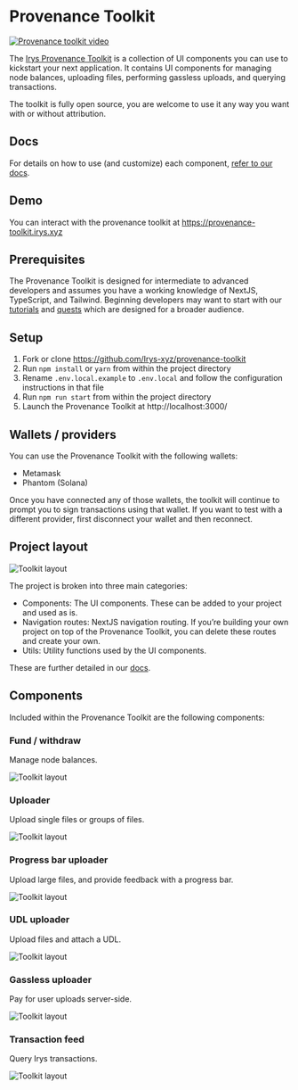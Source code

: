 # Provenance Toolkit

<a href="https://youtu.be/IEs4ap7I-Kw" rel="noopener" target="_blank">
  <img src="/assets/irys-provenance-toolkit.png" alt="Provenance toolkit video" />
</a>

The [Irys Provenance Toolkit](https://docs.irys.xyz/developer-docs/provenance-toolkit) is a collection of UI components you can use to kickstart your next application. It contains UI components for managing node balances, uploading files, performing gassless uploads, and querying transactions.

The toolkit is fully open source, you are welcome to use it any way you want with or without attribution.

## Docs

For details on how to use (and customize) each component, [refer to our docs](https://docs.irys.xyz/developer-docs/provenance-toolkit).

## Demo

You can interact with the provenance toolkit at https://provenance-toolkit.irys.xyz

## Prerequisites

The Provenance Toolkit is designed for intermediate to advanced developers and assumes you have a working knowledge of NextJS, TypeScript, and Tailwind. Beginning developers may want to start with our [tutorials](https://docs.irys.xyz/hands-on/tutorials) and [quests](https://docs.irys.xyz/hands-on/quests) which are designed for a broader audience.

## Setup

1. Fork or clone https://github.com/Irys-xyz/provenance-toolkit
2. Run `npm install` or `yarn` from within the project directory
3. Rename `.env.local.example` to `.env.local` and follow the configuration instructions in that file
4. Run `npm run start` from within the project directory
5. Launch the Provenance Toolkit at http://localhost:3000/

## Wallets / providers

You can use the Provenance Toolkit with the following wallets:

- Metamask
- Phantom (Solana)

Once you have connected any of those wallets, the toolkit will continue to prompt you to sign transactions using that wallet. If you want to test with a different provider, first disconnect your wallet and then reconnect.

## Project layout

![Toolkit layout](./assets/provenace-toolkit-layout.png?raw=true)

The project is broken into three main categories:

- Components: The UI components. These can be added to your project and used as is.
- Navigation routes: NextJS navigation routing. If you’re building your own project on top of the Provenance Toolkit, you can delete these routes and create your own.
- Utils: Utility functions used by the UI components.

These are further detailed in our [docs](https://docs.irys.xyz/developer-docs/provenance-toolkit).

## Components

Included within the Provenance Toolkit are the following components:

### Fund / withdraw

Manage node balances.

![Toolkit layout](./assets/fund-withdraw1.png?raw=true)

### Uploader

Upload single files or groups of files.

![Toolkit layout](./assets/uploader.png?raw=true)

### Progress bar uploader

Upload large files, and provide feedback with a progress bar.

![Toolkit layout](./assets/progress-bar-uploader2.png?raw=true)

### UDL uploader

Upload files and attach a UDL.

![Toolkit layout](./assets/udl-uploader.png?raw=true)

### Gassless uploader

Pay for user uploads server-side.

![Toolkit layout](./assets/uploader.png?raw=true)

### Transaction feed

Query Irys transactions.

![Toolkit layout](./assets/transanaction-feed.png?raw=true)
